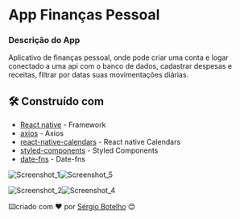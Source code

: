 # App Finanças Pessoal

### Descrição do App

Aplicativo de finanças pessoal, onde pode criar uma conta e logar conectado a uma api com o banco de dados, cadastrar despesas e receitas, filtrar por datas suas movimentações diárias.

## 🛠️ Construído com

* [React native](https://reactnative.dev/) - Framework
* [axios](https://www.npmjs.com/package/axios) - Axios
* [react-native-calendars](https://github.com/wix/react-native-calendars) - React native Calendars
* [styled-components](https://styled-components.com/) - Styled Components
* [date-fns](https://date-fns.org/) - Date-fns

![Screenshot_1](https://user-images.githubusercontent.com/71743953/211816604-7fe1d07e-25dd-4112-a84c-4d107ff7f70e.jpg)![Screenshot_5](https://user-images.githubusercontent.com/71743953/211816712-9b1d3cc7-ccbe-4092-a227-4d56241f3091.jpg)

![Screenshot_2](https://user-images.githubusercontent.com/71743953/211817055-d5ff7c44-666b-4058-a326-4d56a14ed1c7.jpg)![Screenshot_4](https://user-images.githubusercontent.com/71743953/211817069-02440d8f-13a4-43d2-9595-7f6a128cca2d.jpg)




⌨️criado com ❤️ por [Sérgio Botelho](https://github.com/sergiorbotelho) 😊

